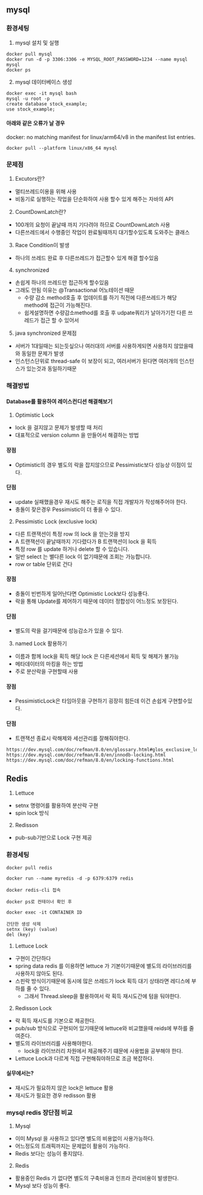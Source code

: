 ## mysql
### 환경세팅
1. mysql 설치 및 실행
```
docker pull mysql
docker run -d -p 3306:3306 -e MYSQL_ROOT_PASSWORD=1234 --name mysql mysql 
docker ps
```

2. mysql 데이터베이스 생성
```
docker exec -it mysql bash
mysql -u root -p
create database stock_example;
use stock_example;
```

#### 아래와 같은 오류가 날 경우
docker: no matching manifest for linux/arm64/v8 in the manifest list entries.
```
docker pull --platform linux/x86_64 mysql
```

### 문제점
1. Excutors란?
- 멀티쓰레드이용을 위해 사용
- 비동기로 실행하는 작업을 단순화하여 사용 할수 있게 해주는 자바의 API

2. CountDownLatch란?
- 100개의 요청이 끝날때 까지 기다려야 하므로 CountDownLatch 사용
- 다른쓰레드에서 수행중인 작업이 완료될때까지 대기할수있도록 도와주는 클래스


3. Race Condition이 발생
- 하나의 쓰레드 완료 후 다른쓰레드가 접근할수 있게 해결 할수있음

4. synchronized
- 손쉽게 하나의 쓰레드만 접근하게 할수있음
- 그래도 안됨 이유는 @Transactional 어노테이션 때문
    - 수량 감소 method호출 후 업데이트를 하기 직전에 다른쓰레드가 해당 method에 접근이 가능해진다.
    - 쉽게설명하면 수량감소method를 호출 후 udpate쿼리가 날아가기전 다른 쓰레드가 접근 할 수 있어서

5. java synchronized 문제점
- 서버가 1대일때는 되는듯싶으나 여러대의 서버를 사용하게되면 사용하지 않았을때와 동일한 문제가 발생
- 인스턴스단위로 thread-safe 이 보장이 되고, 여러서버가 된다면 여러개의 인스턴스가 있는것과 동일하기때문

### 해결방법
#### Database를 활용하여 레이스컨디션 해결해보기
1. Optimistic Lock
- lock 을 걸지않고 문제가 발생할 때 처리
- 대표적으로 version column 을 만들어서 해결하는 방법
#### 장점
- Optimistic의 경우 별도의 락을 잡지않으므로 Pessimistic보다 성능상 이점이 있다.
#### 단점
- update 실패했을경우 재시도 해주는 로직을 직접 개발자가 작성해주어야 한다.
- 충돌이 잦은경우 Pessimistic이 더 좋을 수 있다.
2. Pessimistic Lock (exclusive lock)
- 다른 트랜잭션이 특정 row 의 lock 을 얻는것을 방지
- A 트랜잭션이 끝날때까지 기다렸다가 B 트랜잭션이 lock 을 획득
- 특정 row 를 update 하거나 delete 할 수 있습니다.
- 일반 select 는 별다른 lock 이 없기때문에 조회는 가능합니다.
- row or table 단위로 건다
#### 장점
- 충돌이 빈번하게 일어난다면 Optimistic Lock보다 성능좋다.
- 락을 통해 Update를 제어하기 때문에 데이터 정합성이 어느정도 보장된다.
#### 단점
- 별도의 락을 걸기때문에 성능감소가 있을 수 있다.

3. named Lock 활용하기
- 이름과 함께 lock을 획득 해당 lock 은 다른세션에서 획득 및 해제가 불가능
- 메타데이터의 마킹을 하는 방법
- 주로 분산락을 구현할때 사용
#### 장점
- PessimisticLock은 타임아웃을 구현하기 굉장히 힘든데 이건 손쉽게 구현할수있다.
#### 단점
- 트랜잭션 종료시 락해제와 세선관리를 잘해줘야한다.
```
https://dev.mysql.com/doc/refman/8.0/en/glossary.html#glos_exclusive_lock
https://dev.mysql.com/doc/refman/8.0/en/innodb-locking.html
https://dev.mysql.com/doc/refman/8.0/en/locking-functions.html
```

## Redis
1. Lettuce
- setnx 명령어를 활용하여 분산락 구현
- spin lock 방식
2. Redisson
- pub-sub기반으로 Lock 구현 제공

### 환경세팅
```
docker pull redis

docker run --name myredis -d -p 6379:6379 redis

docker redis-cli 접속

docker ps로 컨테이너 확인 후

docker exec -it CONTAINER ID

간단한 생성 삭제
setnx (key) (value)
del (key)
```
1. Lettuce Lock
- 구현이 간단하다
- spring data redis 를 이용하면 lettuce 가 기본이기때문에 별도의 라이브러리를 사용하지 않아도 된다.
- 스핀락 방식이기때문에 동시에 많은 쓰레드가 lock 획득 대기 상태라면 레디스에 부하를 줄 수 있다.
  - 그래서 Thread.sleep을 활용하여서 락 획득 재시도간에 텀을 둬야한다.

2. Redisson Lock
- 락 획득 재시도를 기본으로 제공한다.
- pub/sub 방식으로 구현되어 있기때문에 lettuce와 비교했을때 reids에 부하를 줄여준다.
- 별도의 라이브러리를 사용해야한다.
  - lock을 라이브러리 차원에서 제공해주기 떄문에 사용법을 공부해야 한다.
- Lettuce Lock과 다르게 직접 구현해줘야하므로 조금 복잡하다.

#### 실무에서는?
- 재시도가 필요하지 않은 lock은 lettuce 활용
- 재시도가 필요한 경우 redisson 활용

### mysql redis 장단점 비교
1. Mysql
- 이미 Mysql 을 사용하고 있다면 별도의 비용없이 사용가능하다.
- 어느정도의 트래픽까지는 문제없이 활용이 가능하다.
- Redis 보다는 성능이 좋지않다.

2. Redis
- 활용중인 Redis 가 없다면 별도의 구축비용과 인프라 관리비용이 발생한다.
- Mysql 보다 성능이 좋다.
